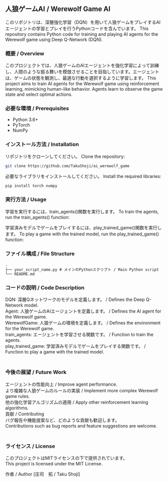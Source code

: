 ## 人狼ゲームAI / Werewolf Game AI

このリポジトリは、深層強化学習（DQN）を用いて人狼ゲームをプレイするAIエージェントの学習とプレイを行うPythonコードを含んでいます。
This repository contains Python code for training and playing AI agents for the Werewolf game using Deep Q-Network (DQN).

### 概要 / Overview

このプロジェクトでは、人狼ゲームのAIエージェントを強化学習によって訓練し、人間のような振る舞いを模倣させることを目指しています。エージェントは、ゲームの状態を観測し、最適な行動を選択するように学習します。
This project aims to train AI agents for the Werewolf game using reinforcement learning, mimicking human-like behavior. Agents learn to observe the game state and select optimal actions.

### 必要な環境 / Prerequisites

* Python 3.6+
* PyTorch
* NumPy

### インストール方法 / Installation

リポジトリをクローンしてください。
Clone the repository:

```bash
git clone https://github.com/TakuShoji/ai_werewolf_game
```

必要なライブラリをインストールしてください。
Install the required libraries:

```Bash
pip install torch numpy
```

### 実行方法 / Usage
学習を実行するには、train_agents()関数を実行します。
To train the agents, run the train_agents() function:

学習済みモデルでゲームをプレイするには、play_trained_game()関数を実行します。
To play a game with the trained model, run the play_trained_game() function:

### ファイル構成 / File Structure
```
.
├── your_script_name.py # メインのPythonスクリプト / Main Python script
└── README.md
```

### コードの説明 / Code Description  
DQN: 深層Qネットワークのモデルを定義します。 / Defines the Deep Q-Network model.  
Agent: 人狼ゲームのAIエージェントを定義します。 / Defines the AI agent for the Werewolf game.  
WerewolfGame: 人狼ゲームの環境を定義します。 / Defines the environment for the Werewolf game.  
train_agents: エージェントを学習させる関数です。 / Function to train the agents.  
play_trained_game: 学習済みモデルでゲームをプレイする関数です。 / Function to play a game with the trained model.  
　  
### 今後の展望 / Future Work  
エージェントの性能向上 / Improve agent performance.  
より複雑な人狼ゲームのルールの実装 / Implement more complex Werewolf game rules.  
他の強化学習アルゴリズムの適用 / Apply other reinforcement learning algorithms.  
貢献 / Contributing  
バグ報告や機能提案など、どのような貢献も歓迎します。  
Contributions such as bug reports and feature suggestions are welcome.  
　  
### ライセンス / License  
このプロジェクトはMITライセンスの下で提供されています。  
This project is licensed under the MIT License.

作者 / Author
[庄司　拓 / Taku Shoji]
